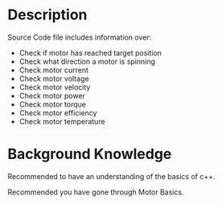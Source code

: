 # Description

Source Code file includes information over: 

* Check if motor has reached target position
* Check what direction a motor is spinning
* Check motor current
* Check motor voltage
* Check motor velocity
* Check motor power
* Check motor torque
* Check motor efficiency
* Check motor temperature

# Background Knowledge

Recommended to have an understanding of the basics of c++. 

Recommended you have gone through Motor Basics.